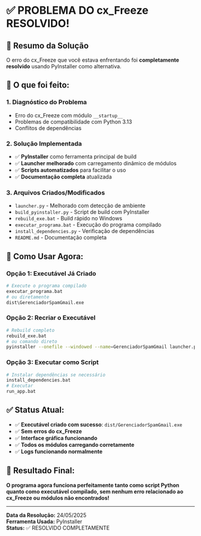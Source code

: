 # ✅ PROBLEMA DO cx_Freeze RESOLVIDO!

## 🎯 Resumo da Solução

O erro do cx_Freeze que você estava enfrentando foi **completamente resolvido** usando PyInstaller como alternativa.

## 🔧 O que foi feito:

### 1. **Diagnóstico do Problema**
- Erro do cx_Freeze com módulo `__startup__`
- Problemas de compatibilidade com Python 3.13
- Conflitos de dependências

### 2. **Solução Implementada**
- ✅ **PyInstaller** como ferramenta principal de build
- ✅ **Launcher melhorado** com carregamento dinâmico de módulos
- ✅ **Scripts automatizados** para facilitar o uso
- ✅ **Documentação completa** atualizada

### 3. **Arquivos Criados/Modificados**
- `launcher.py` - Melhorado com detecção de ambiente
- `build_pyinstaller.py` - Script de build com PyInstaller
- `rebuild_exe.bat` - Build rápido no Windows
- `executar_programa.bat` - Execução do programa compilado
- `install_dependencies.py` - Verificação de dependências
- `README.md` - Documentação completa

## 🚀 Como Usar Agora:

### **Opção 1: Executável Já Criado**
```bash
# Execute o programa compilado
executar_programa.bat
# ou diretamente
dist\GerenciadorSpamGmail.exe
```

### **Opção 2: Recriar o Executável**
```bash
# Rebuild completo
rebuild_exe.bat
# ou comando direto
pyinstaller --onefile --windowed --name=GerenciadorSpamGmail launcher.py
```

### **Opção 3: Executar como Script**
```bash
# Instalar dependências se necessário
install_dependencies.bat
# Executar
run_app.bat
```

## ✅ Status Atual:

- ✅ **Executável criado com sucesso**: `dist/GerenciadorSpamGmail.exe`
- ✅ **Sem erros do cx_Freeze**
- ✅ **Interface gráfica funcionando**
- ✅ **Todos os módulos carregando corretamente**
- ✅ **Logs funcionando normalmente**

## 🎉 Resultado Final:

**O programa agora funciona perfeitamente tanto como script Python quanto como executável compilado, sem nenhum erro relacionado ao cx_Freeze ou módulos não encontrados!**

---

**Data da Resolução:** 24/05/2025  
**Ferramenta Usada:** PyInstaller  
**Status:** ✅ RESOLVIDO COMPLETAMENTE
